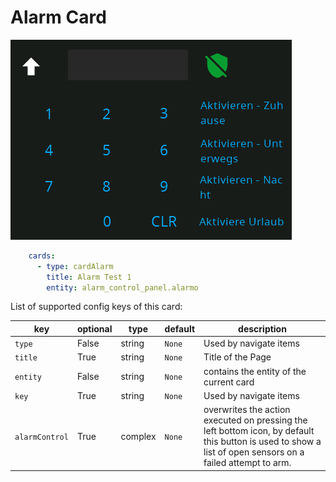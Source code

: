 # Alarm Card

![card-alarm](img/card-alarm.png)

```yaml
    cards:
      - type: cardAlarm
        title: Alarm Test 1
        entity: alarm_control_panel.alarmo
```

List of supported config keys of this card:

key | optional | type | default | description
-- | -- | -- | -- | --
`type` | False | string | `None` | Used by navigate items
`title` | True | string | `None` | Title of the Page 
`entity` | False | string | `None` | contains the entity of the current card
`key` | True | string | `None` | Used by navigate items
`alarmControl` | True | complex | `None` | overwrites the action executed on pressing the left bottom icon, by default this button is used to show a list of open sensors on a failed attempt to arm.